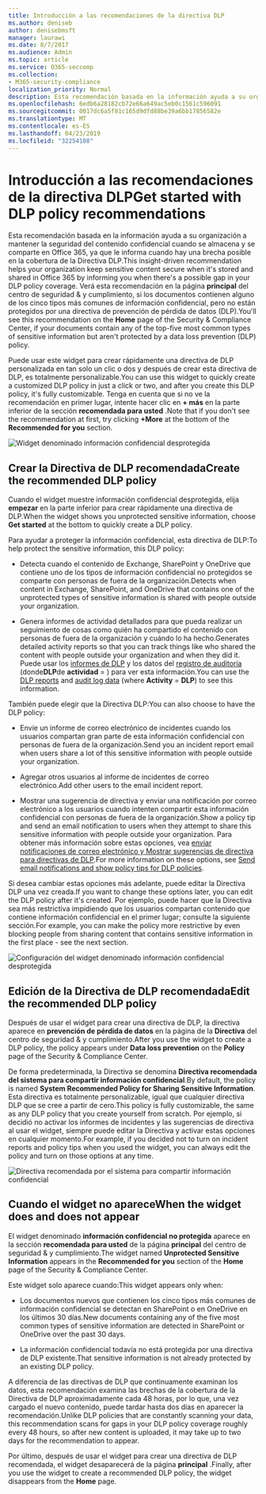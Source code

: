 ```yaml
---
title: Introducción a las recomendaciones de la directiva DLP
ms.author: deniseb
author: denisebmsft
manager: laurawi
ms.date: 8/7/2017
ms.audience: Admin
ms.topic: article
ms.service: O365-seccomp
ms.collection:
- M365-security-compliance
localization_priority: Normal
description: Esta recomendación basada en la información ayuda a su organización a mantener la seguridad del contenido confidencial cuando se almacena y se comparte en Office 365, ya que le informa cuando hay una brecha posible en la cobertura de la Directiva DLP. Verá esta recomendación en la Página principal del centro de seguridad &amp; y cumplimiento, si los documentos contienen alguno de los cinco tipos más comunes de información confidencial, pero no están protegidos por una directiva DLP.
ms.openlocfilehash: 6edb6a28182cb72e66a649ac5eb0c1561c596091
ms.sourcegitcommit: 0017dc6a5f81c165d9dfd88be39a6bb17856582e
ms.translationtype: MT
ms.contentlocale: es-ES
ms.lasthandoff: 04/23/2019
ms.locfileid: "32254108"
---
```

# <a name="get-started-with-dlp-policy-recommendations"></a><span data-ttu-id="21952-104">Introducción a las recomendaciones de la directiva DLP</span><span class="sxs-lookup"><span data-stu-id="21952-104">Get started with DLP policy recommendations</span></span>

<span data-ttu-id="21952-105">Esta recomendación basada en la información ayuda a su organización a mantener la seguridad del contenido confidencial cuando se almacena y se comparte en Office 365, ya que le informa cuando hay una brecha posible en la cobertura de la Directiva DLP.</span><span class="sxs-lookup"><span data-stu-id="21952-105">This insight-driven recommendation helps your organization keep sensitive content secure when it's stored and shared in Office 365 by informing you when there's a possible gap in your DLP policy coverage.</span></span> <span data-ttu-id="21952-106">Verá esta recomendación en la página **principal** del centro de seguridad &amp; y cumplimiento, si los documentos contienen alguno de los cinco tipos más comunes de información confidencial, pero no están protegidos por una directiva de prevención de pérdida de datos (DLP).</span><span class="sxs-lookup"><span data-stu-id="21952-106">You'll see this recommendation on the **Home** page of the Security &amp; Compliance Center, if your documents contain any of the top-five most common types of sensitive information but aren't protected by a data loss prevention (DLP) policy.</span></span> 
  
<span data-ttu-id="21952-107">Puede usar este widget para crear rápidamente una directiva de DLP personalizada en tan solo un clic o dos y después de crear esta directiva de DLP, es totalmente personalizable.</span><span class="sxs-lookup"><span data-stu-id="21952-107">You can use this widget to quickly create a customized DLP policy in just a click or two, and after you create this DLP policy, it's fully customizable.</span></span> <span data-ttu-id="21952-108">Tenga en cuenta que si no ve la recomendación en primer lugar, intente hacer clic en **+ más** en la parte inferior de la sección **recomendada para usted** .</span><span class="sxs-lookup"><span data-stu-id="21952-108">Note that if you don't see the recommendation at first, try clicking **+More** at the bottom of the **Recommended for you** section.</span></span> 
  
![Widget denominado información confidencial desprotegida](media/91bc04d2-6eff-4294-8b73-b2d56d26ffc4.png)
  
## <a name="create-the-recommended-dlp-policy"></a><span data-ttu-id="21952-110">Crear la Directiva de DLP recomendada</span><span class="sxs-lookup"><span data-stu-id="21952-110">Create the recommended DLP policy</span></span>

<span data-ttu-id="21952-111">Cuando el widget muestre información confidencial desprotegida, elija **empezar** en la parte inferior para crear rápidamente una directiva de DLP.</span><span class="sxs-lookup"><span data-stu-id="21952-111">When the widget shows you unprotected sensitive information, choose **Get started** at the bottom to quickly create a DLP policy.</span></span> 
  
<span data-ttu-id="21952-112">Para ayudar a proteger la información confidencial, esta directiva de DLP:</span><span class="sxs-lookup"><span data-stu-id="21952-112">To help protect the sensitive information, this DLP policy:</span></span>
  
- <span data-ttu-id="21952-113">Detecta cuando el contenido de Exchange, SharePoint y OneDrive que contiene uno de los tipos de información confidencial no protegidos se comparte con personas de fuera de la organización.</span><span class="sxs-lookup"><span data-stu-id="21952-113">Detects when content in Exchange, SharePoint, and OneDrive that contains one of the unprotected types of sensitive information is shared with people outside your organization.</span></span>
    
- <span data-ttu-id="21952-114">Genera informes de actividad detallados para que pueda realizar un seguimiento de cosas como quién ha compartido el contenido con personas de fuera de la organización y cuándo lo ha hecho.</span><span class="sxs-lookup"><span data-stu-id="21952-114">Generates detailed activity reports so that you can track things like who shared the content with people outside your organization and when they did it.</span></span> <span data-ttu-id="21952-115">Puede usar los [informes de DLP](view-the-dlp-reports.md) y los datos del [registro de auditoría](search-the-audit-log-in-security-and-compliance.md) (donde**DLP**de **actividad** = ) para ver esta información.</span><span class="sxs-lookup"><span data-stu-id="21952-115">You can use the [DLP reports](view-the-dlp-reports.md) and [audit log data](search-the-audit-log-in-security-and-compliance.md) (where **Activity** = **DLP**) to see this information.</span></span>
    
<span data-ttu-id="21952-116">También puede elegir que la Directiva DLP:</span><span class="sxs-lookup"><span data-stu-id="21952-116">You can also choose to have the DLP policy:</span></span>
  
- <span data-ttu-id="21952-117">Envíe un informe de correo electrónico de incidentes cuando los usuarios compartan gran parte de esta información confidencial con personas de fuera de la organización.</span><span class="sxs-lookup"><span data-stu-id="21952-117">Send you an incident report email when users share a lot of this sensitive information with people outside your organization.</span></span>
    
- <span data-ttu-id="21952-118">Agregar otros usuarios al informe de incidentes de correo electrónico.</span><span class="sxs-lookup"><span data-stu-id="21952-118">Add other users to the email incident report.</span></span>
    
- <span data-ttu-id="21952-119">Mostrar una sugerencia de directiva y enviar una notificación por correo electrónico a los usuarios cuando intenten compartir esta información confidencial con personas de fuera de la organización.</span><span class="sxs-lookup"><span data-stu-id="21952-119">Show a policy tip and send an email notification to users when they attempt to share this sensitive information with people outside your organization.</span></span> <span data-ttu-id="21952-120">Para obtener más información sobre estas opciones, vea [enviar notificaciones de correo electrónico y Mostrar sugerencias de directiva para directivas de DLP](use-notifications-and-policy-tips.md).</span><span class="sxs-lookup"><span data-stu-id="21952-120">For more information on these options, see [Send email notifications and show policy tips for DLP policies](use-notifications-and-policy-tips.md).</span></span>
    
<span data-ttu-id="21952-121">Si desea cambiar estas opciones más adelante, puede editar la Directiva DLP una vez creada.</span><span class="sxs-lookup"><span data-stu-id="21952-121">If you want to change these options later, you can edit the DLP policy after it's created.</span></span> <span data-ttu-id="21952-122">Por ejemplo, puede hacer que la Directiva sea más restrictiva impidiendo que los usuarios compartan contenido que contiene información confidencial en el primer lugar; consulte la siguiente sección.</span><span class="sxs-lookup"><span data-stu-id="21952-122">For example, you can make the policy more restrictive by even blocking people from sharing content that contains sensitive information in the first place - see the next section.</span></span>
  
![Configuración del widget denominado información confidencial desprotegida](media/b6106cbd-1bed-4582-aaef-b678de470c9b.png)
  
## <a name="edit-the-recommended-dlp-policy"></a><span data-ttu-id="21952-124">Edición de la Directiva de DLP recomendada</span><span class="sxs-lookup"><span data-stu-id="21952-124">Edit the recommended DLP policy</span></span>

<span data-ttu-id="21952-125">Después de usar el widget para crear una directiva de DLP, la directiva aparece en **prevención de pérdida de datos** en la página de la **Directiva** del centro de seguridad &amp; y cumplimiento.</span><span class="sxs-lookup"><span data-stu-id="21952-125">After you use the widget to create a DLP policy, the policy appears under **Data loss prevention** on the **Policy** page of the Security &amp; Compliance Center.</span></span> 
  
<span data-ttu-id="21952-126">De forma predeterminada, la Directiva se denomina **Directiva recomendada del sistema para compartir información confidencial**.</span><span class="sxs-lookup"><span data-stu-id="21952-126">By default, the policy is named **System Recommended Policy for Sharing Sensitive Information**.</span></span> <span data-ttu-id="21952-127">Esta directiva es totalmente personalizable, igual que cualquier directiva DLP que se cree a partir de cero.</span><span class="sxs-lookup"><span data-stu-id="21952-127">This policy is fully customizable, the same as any DLP policy that you create yourself from scratch.</span></span> <span data-ttu-id="21952-128">Por ejemplo, si decidió no activar los informes de incidentes y las sugerencias de directiva al usar el widget, siempre puede editar la Directiva y activar estas opciones en cualquier momento.</span><span class="sxs-lookup"><span data-stu-id="21952-128">For example, if you decided not to turn on incident reports and policy tips when you used the widget, you can always edit the policy and turn on those options at any time.</span></span>
  
![Directiva recomendada por el sistema para compartir información confidencial](media/2fc49f25-ec25-4433-add4-d60f73888f13.png)
  
## <a name="when-the-widget-does-and-does-not-appear"></a><span data-ttu-id="21952-130">Cuando el widget no aparece</span><span class="sxs-lookup"><span data-stu-id="21952-130">When the widget does and does not appear</span></span>

<span data-ttu-id="21952-131">El widget denominado **información confidencial no protegida** aparece en la sección **recomendada para usted** de la página **principal** del centro de seguridad &amp; y cumplimiento.</span><span class="sxs-lookup"><span data-stu-id="21952-131">The widget named **Unprotected Sensitive Information** appears in the **Recommended for you** section of the **Home** page of the Security &amp; Compliance Center.</span></span> 
  
<span data-ttu-id="21952-132">Este widget solo aparece cuando:</span><span class="sxs-lookup"><span data-stu-id="21952-132">This widget appears only when:</span></span>
  
- <span data-ttu-id="21952-133">Los documentos nuevos que contienen los cinco tipos más comunes de información confidencial se detectan en SharePoint o en OneDrive en los últimos 30 días.</span><span class="sxs-lookup"><span data-stu-id="21952-133">New documents containing any of the five most common types of sensitive information are detected in SharePoint or OneDrive over the past 30 days.</span></span>
    
- <span data-ttu-id="21952-134">La información confidencial todavía no está protegida por una directiva de DLP existente.</span><span class="sxs-lookup"><span data-stu-id="21952-134">That sensitive information is not already protected by an existing DLP policy.</span></span>
    
<span data-ttu-id="21952-135">A diferencia de las directivas de DLP que continuamente examinan los datos, esta recomendación examina las brechas de la cobertura de la Directiva de DLP aproximadamente cada 48 horas, por lo que, una vez cargado el nuevo contenido, puede tardar hasta dos días en aparecer la recomendación.</span><span class="sxs-lookup"><span data-stu-id="21952-135">Unlike DLP policies that are constantly scanning your data, this recommendation scans for gaps in your DLP policy coverage roughly every 48 hours, so after new content is uploaded, it may take up to two days for the recommendation to appear.</span></span>
  
<span data-ttu-id="21952-136">Por último, después de usar el widget para crear una directiva de DLP recomendada, el widget desaparecerá de la página **principal** .</span><span class="sxs-lookup"><span data-stu-id="21952-136">Finally, after you use the widget to create a recommended DLP policy, the widget disappears from the **Home** page.</span></span> 
  


